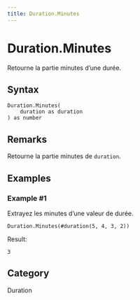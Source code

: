 ```yaml
---
title: Duration.Minutes
---
```


# Duration.Minutes


Retourne la partie minutes d’une durée.


## Syntax

```powerquery
Duration.Minutes(
    duration as duration
) as number
```


## Remarks

Retourne la partie minutes de <code>duration</code>.


## Examples

### Example #1 
Extrayez les minutes d’une valeur de durée.
```powerquery
Duration.Minutes(#duration(5, 4, 3, 2))
```

Result: 
```powerquery
3
```




## Category
Duration
